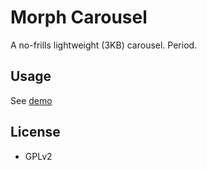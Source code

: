# Morph Carousel

A no-frills lightweight (3KB) carousel. Period.

## Usage
See [demo](http://kosinix.github.io/morph-carousel/)

## License

- GPLv2
